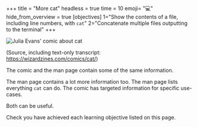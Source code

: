 +++
title = "More cat"
headless = true
time = 10
emoji= "💻"
hide_from_overview = true
[objectives]
    1="Show the contents of a file, including line numbers, with `cat`"
    2="Concatenate multiple files outputting to the terminal"
+++

![Julia Evans' comic about cat](https://wizardzines.com/images/uploads/cat.png)

(Source, including text-only transcript: https://wizardzines.com/comics/cat/)

The comic and the man page contain some of the same information.

The man page contains a lot more information too. The man page lists everything `cat` can do. The comic has targeted information for specific use-cases.

Both can be useful.

Check you have achieved each learning objective listed on this page.
